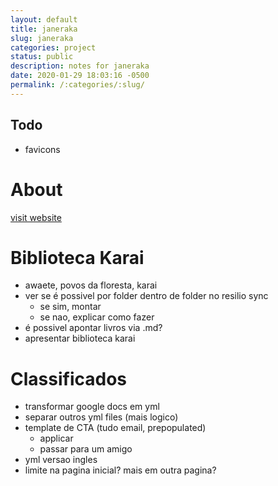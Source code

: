 ```yaml
---
layout: default
title: janeraka
slug: janeraka
categories: project
status: public
description: notes for janeraka
date: 2020-01-29 18:03:16 -0500
permalink: /:categories/:slug/
---
```


## Todo

- favicons

# About 

[visit website](https://janeraka.org)

# Biblioteca Karai

- awaete, povos da floresta, karai
- ver se é possivel por folder dentro de folder no resilio sync
	- se sim, montar
	- se nao, explicar como fazer
- é possivel apontar livros via .md?
- apresentar biblioteca karai

# Classificados

- transformar google docs em yml
- separar outros yml files (mais logico)
- template de CTA (tudo email, prepopulated)
	- applicar
	- passar para um amigo
- yml versao ingles
- limite na pagina inicial? mais em outra pagina?

